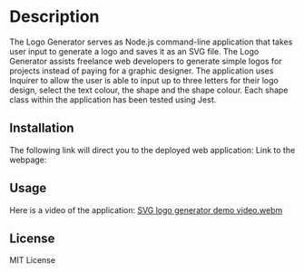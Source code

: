 # Description

The Logo Generator serves as Node.js command-line application that takes user input to generate a logo and saves it as an SVG file. The Logo Generator assists freelance web developers to generate simple logos for projects instead of paying for a graphic designer.
The application uses Inquirer to allow the user is able to input up to three letters for their logo design, select the text colour, the shape and the shape colour.
Each shape class within the application has been tested using Jest.

## Installation

The following link will direct you to the deployed web application:
Link to the webpage:

## Usage

Here is a video of the application: [SVG logo generator demo video.webm](https://github.com/AlyssaPidgeon/Logo-generator-application/assets/133649814/0168c11a-9207-44a7-9b0b-270992f19b53)


## License

MIT License
